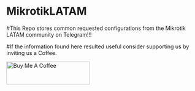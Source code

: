 # MikrotikLATAM
#This Repo stores common requested configurations from the Mikrotik LATAM community on Telegram!!!

#If the information found here resulted useful consider supporting us by inviting us a Coffee.

<a href="https://www.buymeacoffee.com/BFe5Oa2" target="_blank"><img src="https://cdn.buymeacoffee.com/buttons/v2/default-black.png" alt="Buy Me A Coffee" style="height: 60px !important;width: 217px !important;" ></a>



